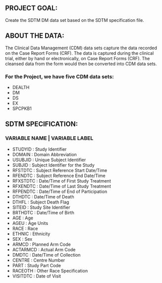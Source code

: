 ## PROJECT GOAL:
Create the SDTM DM data set based on the SDTM specification file.
## ABOUT THE DATA:
The Clinical Data Management (CDM) data sets capture the data recorded on the Case Report Forms (CRF). 
The data is captured during the clinical trial, either by hand or electronically, on Case Report Forms (CRF).
The cleansed data from the form would then be converted into CDM data sets. 
### For the Project, we have five CDM data sets:
- DEALTH
- DM
- DS
- EX
- SPCPKB1

## SDTM SPECIFICATION:
### VARIABLE NAME    |  	VARIABLE LABEL
- STUDYID 	      :      Study Identifier 
- DOMAIN 	          :     Domain Abbreviation 
- USUBJID 	          :   Unique Subject Identifier 
- SUBJID 	              : Subject Identifier for the Study 
- RFSTDTC 	      :       Subject Reference Start Date/Time 
- RFENDTC 	        :     Subject Reference End Date/Time 
- RFXSTDTC 	     :        Date/Time of First Study Treatment 
- RFXENDTC 	       :      Date/Time of Last Study Treatment 
- RFPENDTC 	    :         Date/Time of End of Participation 
- DTHDTC 	  :             Date/Time of Death 
- DTHFL 	     :          Subject Death Flag 
- SITEID 	       :        Study Site Identifier 
- BRTHDTC 	       :      Date/Time of Birth 
- AGE 	    :             Age 
- AGEU 	      :           Age Units 
- RACE 	        :         Race 
- ETHNIC 	   :            Ethnicity
- SEX 	     :            Sex 
- ARMCD 	    :           Planned Arm Code 
- ACTARMCD 	    :         Actual Arm Code 
- DMDTC           :       Date/Time of Collection 
- CENTRE 	          :     Centre Number 
- PART 	            :     Study Part Code 
- RACEOTH 	     :        Other Race Specification 
- VISITDTC	       :      Date of Visit
